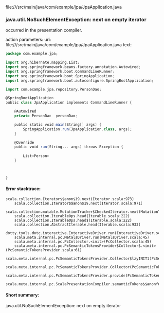 file://<WORKSPACE>/src/main/java/com/example/jpa/JpaApplication.java
### java.util.NoSuchElementException: next on empty iterator

occurred in the presentation compiler.

action parameters:
uri: file://<WORKSPACE>/src/main/java/com/example/jpa/JpaApplication.java
text:
```scala
package com.example.jpa;

import org.hibernate.mapping.List;
import org.springframework.beans.factory.annotation.Autowired;
import org.springframework.boot.CommandLineRunner;
import org.springframework.boot.SpringApplication;
import org.springframework.boot.autoconfigure.SpringBootApplication;

import com.example.jpa.repository.PersonDao;

@SpringBootApplication
public class JpaApplication implements CommandLineRunner {

	@Autowired
	private PersonDao  personDao; 

	public static void main(String[] args) {
		SpringApplication.run(JpaApplication.class, args);
	}

	@Override
	public void run(String... args) throws Exception {
	
		List<Person>
	}



}

```



#### Error stacktrace:

```
scala.collection.Iterator$$anon$19.next(Iterator.scala:973)
	scala.collection.Iterator$$anon$19.next(Iterator.scala:971)
	scala.collection.mutable.MutationTracker$CheckedIterator.next(MutationTracker.scala:76)
	scala.collection.IterableOps.head(Iterable.scala:222)
	scala.collection.IterableOps.head$(Iterable.scala:222)
	scala.collection.AbstractIterable.head(Iterable.scala:933)
	dotty.tools.dotc.interactive.InteractiveDriver.run(InteractiveDriver.scala:168)
	scala.meta.internal.pc.MetalsDriver.run(MetalsDriver.scala:45)
	scala.meta.internal.pc.PcCollector.<init>(PcCollector.scala:45)
	scala.meta.internal.pc.PcSemanticTokensProvider$Collector$.<init>(PcSemanticTokensProvider.scala:61)
	scala.meta.internal.pc.PcSemanticTokensProvider.Collector$lzyINIT1(PcSemanticTokensProvider.scala:61)
	scala.meta.internal.pc.PcSemanticTokensProvider.Collector(PcSemanticTokensProvider.scala:61)
	scala.meta.internal.pc.PcSemanticTokensProvider.provide(PcSemanticTokensProvider.scala:90)
	scala.meta.internal.pc.ScalaPresentationCompiler.semanticTokens$$anonfun$1(ScalaPresentationCompiler.scala:99)
```
#### Short summary: 

java.util.NoSuchElementException: next on empty iterator